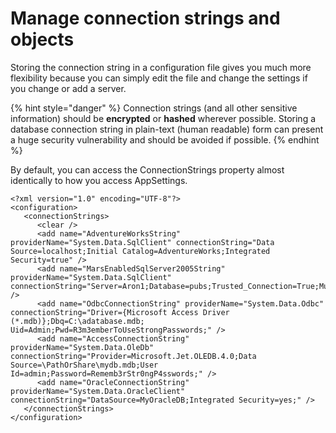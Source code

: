 # Manage connection strings and objects

Storing the connection string in a configuration file gives you much more flexibility because you can simply edit the file and change the settings if you change or add a server.

{% hint style="danger" %}
Connection strings \(and all other sensitive information\) should be **encrypted** or **hashed** wherever possible. Storing a database connection string in plain-text \(human readable\) form can present a huge security vulnerability and should be avoided if possible.
{% endhint %}

By default, you can access the ConnectionStrings property almost identically to how you access AppSettings.

```markup
<?xml version="1.0" encoding="UTF-8"?>
<configuration>
   <connectionStrings>
      <clear />
      <add name="AdventureWorksString" providerName="System.Data.SqlClient" connectionString="Data Source=localhost;Initial Catalog=AdventureWorks;Integrated Security=true" />
      <add name="MarsEnabledSqlServer2005String" providerName="System.Data.SqlClient" connectionString="Server=Aron1;Database=pubs;Trusted_Connection=True;MultipleActiveResultSets=true" />
      <add name="OdbcConnectionString" providerName="System.Data.Odbc" connectionString="Driver={Microsoft Access Driver (*.mdb)};Dbq=C:\adatabase.mdb; Uid=Admin;Pwd=R3m3emberToUseStrongPasswords;" />
      <add name="AccessConnectionString" providerName="System.Data.OleDb" connectionString="Provider=Microsoft.Jet.OLEDB.4.0;Data Source=\PathOrShare\mydb.mdb;User Id=admin;Password=Rememb3rStr0ngP4sswords;" />
      <add name="OracleConnectionString" providerName="System.Data.OracleClient" connectionString="DataSource=MyOracleDB;Integrated Security=yes;" />
   </connectionStrings>
</configuration>
```

